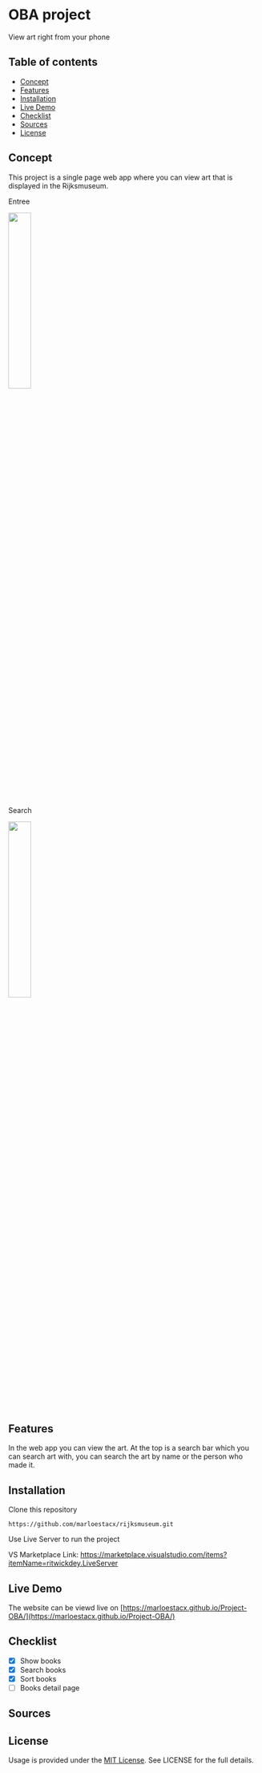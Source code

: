 # OBA project
View art right from your phone

## Table of contents
* [Concept](https://github.com/marloestacx/Project-OBA#concept)
* [Features](https://github.com/marloestacx/Project-OBA#features)
* [Installation](https://github.com/marloestacx/Project-OBA#installation)
* [Live Demo](https://github.com/marloestacx/Project-OBA#live-demo)
* [Checklist](https://github.com/marloestacx/Project-OBA#checklist)
* [Sources](https://github.com/marloestacx/Project-OBA#sources)
* [License](https://github.com/marloestacx/Project-OBA#license)

## Concept
This project is a single page web app where you can view art that is displayed in the Rijksmuseum. 

Entree

<!-- <img src="https://github.com/marloestacx/rijksmuseum/wiki/images/home.png" width="30%"> -->
<img src="https://github.com/marloestacx/rijksmuseum/wiki/images/home.png" width="30%"> 

Search

<img src="https://github.com/marloestacx/rijksmuseum/wiki/images/search.png" width="30%"> 

## Features
In the web app you can view the art. At the top is a search bar which you can search art with, you can search the art by name or the person who made it. 

## Installation 
Clone this repository

`https://github.com/marloestacx/rijksmuseum.git`

Use Live Server to run the project

VS Marketplace Link: https://marketplace.visualstudio.com/items?itemName=ritwickdey.LiveServer

## Live Demo
The website can be viewd live on [https://marloestacx.github.io/Project-OBA/](https://marloestacx.github.io/Project-OBA/)

## Checklist
- [x] Show books
- [x] Search books
- [x] Sort books
- [ ] Books detail page

## Sources


## License
Usage is provided under the [MIT License](https://github.com/marloestacx/rijksmuseum/blob/main/LICENSE). See LICENSE for the full details.

<!-- Add a link to your live demo in Github Pages 🌐-->

<!-- ☝️ replace this description with a description of your own work -->

<!-- replace the code in the /docs folder with your own, so you can showcase your work with GitHub Pages 🌍 -->

<!-- Add a nice poster image here at the end of the week, showing off your shiny frontend 📸 -->

<!-- Maybe a table of contents here? 📚 -->

<!-- How about a section that describes how to install this project? 🤓 -->

<!-- ...but how does one use this project? What are its features 🤔 -->

<!-- What external data source is featured in your project and what are its properties 🌠 -->

<!-- Maybe a checklist of done stuff and stuff still on your wishlist? ✅ -->

<!-- How about a license here? 📜 (or is it a licence?) 🤷 -->
